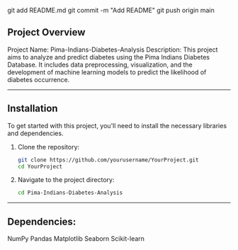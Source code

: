 git add README.md
git commit -m "Add README"
git push origin main
## Project Overview
Project Name: Pima-Indians-Diabetes-Analysis
Description:
This project aims to analyze and predict diabetes using the Pima Indians Diabetes Database. It includes data preprocessing, visualization, and the development of machine learning models to predict the likelihood of diabetes occurrence. 

---

## Installation

To get started with this project, you'll need to install the necessary libraries and dependencies.

1. Clone the repository:
   ```bash
   git clone https://github.com/yourusername/YourProject.git
   cd YourProject
2. Navigate to the project directory:
   ```bash
   cd Pima-Indians-Diabetes-Analysis

---


## Dependencies:
NumPy
Pandas
Matplotlib
Seaborn
Scikit-learn
